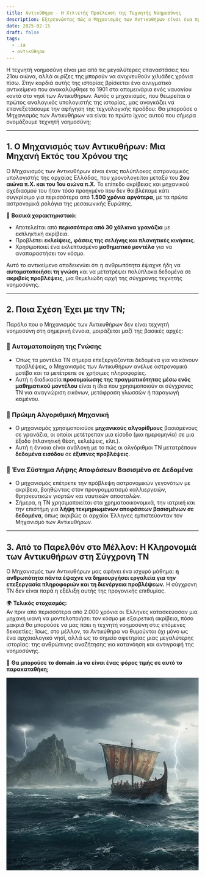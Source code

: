 ```yaml
---
title: Αντικύθηρα - Η Χιλιετής Προέλευση της Τεχνητής Νοημοσύνης
description: Εξερευνώντας πώς ο Μηχανισμός των Αντικυθήρων είναι ένα πρώιμο σύμβολο της υπολογιστικής και της τεχνητής νοημοσύνης, δημιουργώντας παραλληλισμούς με τη σύγχρονη ΤΝ.
date: 2025-02-15
draft: false
tags:
  - .ia
  - αντικύθηρα
---
```


Η τεχνητή νοημοσύνη είναι μια από τις μεγαλύτερες επαναστάσεις του 21ου αιώνα, αλλά οι ρίζες της μπορούν να ανιχνευθούν χιλιάδες χρόνια πίσω. Στην καρδιά αυτής της ιστορίας βρίσκεται ένα αινιγματικό αντικείμενο που ανακαλύφθηκε το 1901 στα απομεινάρια ενός ναυαγίου κοντά στο νησί των Αντικυθήρων. Αυτός ο μηχανισμός, που θεωρείται ο πρώτος αναλογικός υπολογιστής της ιστορίας, μας αναγκάζει να επανεξετάσουμε την αφήγηση της τεχνολογικής προόδου: Θα μπορούσε ο Μηχανισμός των Αντικυθήρων να είναι το πρώτο ίχνος αυτού που σήμερα ονομάζουμε τεχνητή νοημοσύνη;

* * * * *

**1\. Ο Μηχανισμός των Αντικυθήρων: Μια Μηχανή Εκτός του Χρόνου της**
------------------------------------------------------------------

Ο Μηχανισμός των Αντικυθήρων είναι ένας πολύπλοκος αστρονομικός υπολογιστής της αρχαίας Ελλάδας, που χρονολογείται μεταξύ του **2ου αιώνα π.Χ. και του 1ου αιώνα π.Χ.** Το επίπεδο ακρίβειας και μηχανικού σχεδιασμού του ήταν τόσο προηγμένο που δεν θα βλέπαμε κάτι συγκρίσιμο για περισσότερα από **1.500 χρόνια αργότερα**, με τα πρώτα αστρονομικά ρολόγια της μεσαιωνικής Ευρώπης.

🔹 **Βασικά χαρακτηριστικά:**

-   Αποτελείται από **περισσότερα από 30 χάλκινα γρανάζια** με εκπληκτική ακρίβεια.
-   Προβλέπει **εκλείψεις, φάσεις της σελήνης και πλανητικές κινήσεις**.
-   Χρησιμοποιεί ένα εκλεπτυσμένο **μαθηματικό μοντέλο** για να αναπαραστήσει τον κόσμο.

Αυτό το αντικείμενο αποδεικνύει ότι η ανθρωπότητα έψαχνε ήδη να **αυτοματοποιήσει τη γνώση** και να μετατρέψει πολύπλοκα δεδομένα σε **ακριβείς προβλέψεις**, μια θεμελιώδη αρχή της σύγχρονης τεχνητής νοημοσύνης.

* * * * *

**2\. Ποια Σχέση Έχει με την ΤΝ;**
--------------------------------------

Παρόλο που ο Μηχανισμός των Αντικυθήρων δεν είναι τεχνητή νοημοσύνη στη σημερινή έννοια, μοιράζεται μαζί της βασικές αρχές:

### **🔵 Αυτοματοποίηση της Γνώσης**

-   Όπως τα μοντέλα ΤΝ σήμερα επεξεργάζονται δεδομένα για να κάνουν προβλέψεις, ο Μηχανισμός των Αντικυθήρων ανέλυε αστρονομικά μοτίβα και τα μετέτρεπε σε χρήσιμες πληροφορίες.
-   Αυτή η διαδικασία **προσομοίωσης της πραγματικότητας μέσω ενός μαθηματικού μοντέλου** είναι η ίδια που χρησιμοποιούν οι σύγχρονες ΤΝ για αναγνώριση εικόνων, μετάφραση γλωσσών ή παραγωγή κειμένου.

### **🔵 Πρώιμη Αλγοριθμική Μηχανική**

-   Ο μηχανισμός χρησιμοποιούσε **μηχανικούς αλγορίθμους** βασισμένους σε γρανάζια, οι οποίοι μετέτρεπαν μια είσοδο (μια ημερομηνία) σε μια έξοδο (πλανητική θέση, εκλείψεις, κλπ.).
-   Αυτή η έννοια είναι ανάλογη με το πώς οι αλγόριθμοι ΤΝ μετατρέπουν **δεδομένα εισόδου** σε **έξυπνες προβλέψεις**.

### **🔵 Ένα Σύστημα Λήψης Αποφάσεων Βασισμένο σε Δεδομένα**

-   Ο μηχανισμός επέτρεπε την πρόβλεψη αστρονομικών γεγονότων με ακρίβεια, βοηθώντας στον προγραμματισμό καλλιεργειών, θρησκευτικών γιορτών και ναυτικών αποστολών.
-   Σήμερα, η ΤΝ χρησιμοποιείται στα χρηματοοικονομικά, την ιατρική και την επιστήμη για **λήψη τεκμηριωμένων αποφάσεων βασισμένων σε δεδομένα**, όπως ακριβώς οι αρχαίοι Έλληνες εμπιστεύονταν τον Μηχανισμό των Αντικυθήρων.

* * * * *

**3\. Από το Παρελθόν στο Μέλλον: Η Κληρονομιά των Αντικυθήρων στη Σύγχρονη ΤΝ**
----------------------------------------------------------------------

Ο Μηχανισμός των Αντικυθήρων μας αφήνει ένα ισχυρό μάθημα: **η ανθρωπότητα πάντα έψαχνε να δημιουργήσει εργαλεία για την επεξεργασία πληροφοριών και τη διενέργεια προβλέψεων.** Η σύγχρονη ΤΝ δεν είναι παρά η εξέλιξη αυτής της προγονικής επιθυμίας.

🌍 **Τελικός στοχασμός:**\
Αν πριν από περισσότερα από 2.000 χρόνια οι Έλληνες κατασκεύασαν μια μηχανή ικανή να μοντελοποιήσει τον κόσμο με εξαιρετική ακρίβεια, πόσο μακριά θα μπορούσε να μας πάει η τεχνητή νοημοσύνη στις επόμενες δεκαετίες; Ίσως, στο μέλλον, τα Αντικύθηρα να θυμούνται όχι μόνο ως ένα αρχαιολογικό νησί, αλλά ως το σημείο αφετηρίας μιας μεγαλύτερης ιστορίας: της ανθρώπινης αναζήτησης για κατανόηση και αντιγραφή της νοημοσύνης.

🚀 **Θα μπορούσε το domain .ia να είναι ένας φόρος τιμής σε αυτό το παρακαταθήκη;**

![Απεικόνιση μιας αρχαίας ελληνικής γαλέρας πλέοντας σε θυελλώδη θάλασσα](/img/Gemini_Galera.webp)